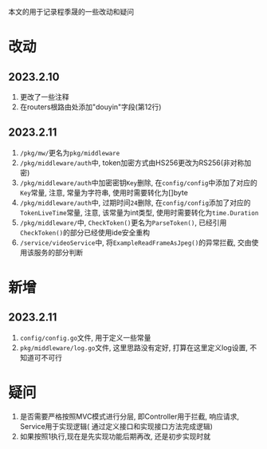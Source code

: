 本文的用于记录程季晟的一些改动和疑问

# 改动

## 2023.2.10

1. 更改了一些注释
2. 在routers根路由处添加"douyin"字段(第12行)

## 2023.2.11

1. `/pkg/mw/`更名为`pkg/middleware`
2. `/pkg/middleware/auth`中, token加密方式由HS256更改为RS256(非对称加密)
3. `/pkg/middleware/auth`中加密密钥`Key`删除, 在`config/config`中添加了对应的`Key`常量, 注意, 常量为字符串,
   使用时需要转化为[]byte
4. `/pkg/middleware/auth`中, 过期时间`24`删除, 在`config/config`添加了对应的`TokenLiveTime`常量, 注意, 该常量为int类型,
   使用时需要转化为`time.Duration`
5. `/pkg/middleware/`中, `CheckToken()`更名为`ParseToken()`, 已经引用`CheckToken()`的部分已经使用ide安全重构
6. `/service/videoService`中, 将`ExampleReadFrameAsJpeg()`的异常拦截, 交由使用该服务的部分判断

# 新增

## 2023.2.11

1. `config/config.go`文件, 用于定义一些常量
2. `pkg/middleware/log.go`文件, 这里思路没有定好, 打算在这里定义log设置, 不知道可不可行

# 疑问

1. 是否需要严格按照MVC模式进行分层, 即Controller用于拦截, 响应请求, Service用于实现逻辑(
   通过定义接口和实现接口方法完成逻辑)
2. 如果按照1执行,现在是先实现功能后期再改, 还是初步实现时就
